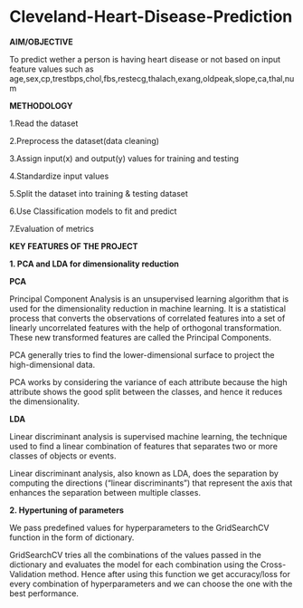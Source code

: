 # Cleveland-Heart-Disease-Prediction

**AIM/OBJECTIVE**

To predict wether a person is having heart disease or not based on input feature values such as age,sex,cp,trestbps,chol,fbs,restecg,thalach,exang,oldpeak,slope,ca,thal,num

**METHODOLOGY**

1.Read the dataset

2.Preprocess the dataset(data cleaning)

3.Assign input(x) and output(y) values for training and testing

4.Standardize input values

5.Split the dataset into training & testing dataset

6.Use Classification models to fit and predict

7.Evaluation of metrics

**KEY FEATURES OF THE PROJECT**

**1. PCA and LDA for dimensionality reduction**

**PCA**

Principal Component Analysis is an unsupervised learning algorithm that is used for the dimensionality reduction in machine learning. It is a statistical process that converts the observations of correlated features into a set of linearly uncorrelated features with the help of orthogonal transformation. These new transformed features are called the Principal Components.

PCA generally tries to find the lower-dimensional surface to project the high-dimensional data.

PCA works by considering the variance of each attribute because the high attribute shows the good split between the classes, and hence it reduces the dimensionality.

**LDA**

Linear discriminant analysis is supervised machine learning, the technique used to find a linear combination of features that separates two or more classes of objects or events.

Linear discriminant analysis, also known as LDA, does the separation by computing the directions (“linear discriminants”) that represent the axis that enhances the separation between multiple classes.

**2. Hypertuning of parameters**

We pass predefined values for hyperparameters to the GridSearchCV function in the form of dictionary.

GridSearchCV tries all the combinations of the values passed in the dictionary and evaluates the model for each combination using the Cross-Validation method. Hence after using this function we get accuracy/loss for every combination of hyperparameters and we can choose the one with the best performance.
